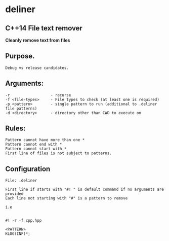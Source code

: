
# deliner

## C++14 File text remover

**Cleanly remove text from files** 

## Purpose.
    Debug vs release candidates. 

## Arguments:
    -r                  - recurse 
    -f <file-types>     - File types to check (at least one is required)
    -p <pattern>        - single pattern to run (additional to .deliner file patterns)
    -d <directory>      - directory other than CWD to execute on

## Rules:
    Pattern cannot have more than one *
    Pattern cannot end with *
    Pattern cannot start with *
    First line of files is not subject to patterns.

## Configuration

    File: .deliner

    First line if starts with "#! " is default command if no arguments are provided
    Each line not starting with "#" is a pattern to remove

    i.e


    #! -r -f cpp,hpp 

    <PATTERN>
    KLOG(INF)*;
